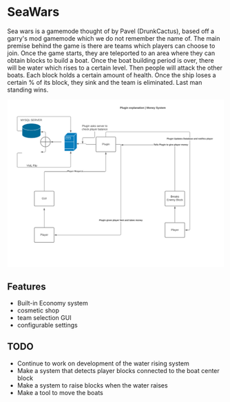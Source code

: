 # SeaWars
Sea wars is a gamemode thought of by Pavel (DrunkCactus), based off a garry's mod gamemode which we do not remember the name of. The main premise behind the game is there are teams which players can choose to join. Once the game starts, they are teleported to an area where they can obtain blocks to build a boat. Once the boat building period is over, there will be water which rises to a certain level. Then people will attack the other boats. Each block holds a certain amount of health. Once the ship loses a certain % of its block, they sink and the team is eliminated. Last man standing wins.

![stack Overflow](https://raw.githubusercontent.com/Alexsandwich/SeaWars/master/Blank%20Diagram%20%5B1%5D%20Page%201.png?token=AOQCZF2LEDIJ7ZNRY5E2EYLAXOZG2)
## Features
* Built-in Economy system 
* cosmetic shop
* team selection GUI
* configurable settings


## TODO
* Continue to work on development of the water rising system
* Make a system that detects player blocks connected to the boat center block
* Make a system to raise blocks when the water raises
* Make a tool to move the boats
